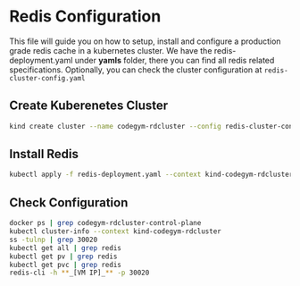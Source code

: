 # Redis Configuration

This file will guide you on how to setup, install and configure a production grade redis cache in a kubernetes cluster. We have the redis-deployment.yaml under **yamls** folder, there you can find all redis related specifications. Optionally, you can check the cluster configuration at `redis-cluster-config.yaml`

## Create Kuberenetes Cluster

```sh
kind create cluster --name codegym-rdcluster --config redis-cluster-config.yaml
```

## Install Redis

```sh
kubectl apply -f redis-deployment.yaml --context kind-codegym-rdcluster
```

## Check Configuration

```sh
docker ps | grep codegym-rdcluster-control-plane
kubectl cluster-info --context kind-codegym-rdcluster
ss -tulnp | grep 30020
kubectl get all | grep redis
kubectl get pv | grep redis
kubectl get pvc | grep redis
redis-cli -h **_[VM IP]_** -p 30020
```
